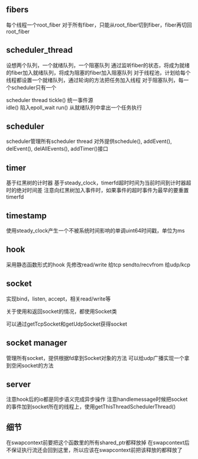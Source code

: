 ## fibers
每个线程一个root_fiber
对于所有fiber，只能从root_fiber切到fiber，fiber再切回root_fiber


## scheduler_thread
设想两个队列，一个就绪队列，一个阻塞队列
通过监听fiber的状态，将成为就绪的fiber加入就绪队列，将成为阻塞的fiber加入阻塞队列
对于线程池，计划给每个线程都设置一个就绪队列，通过轮询的方法把任务加入线程
对于阻塞队列，每一个scheduler只有一个

scheduler thread tickle()    统一事件源   
                 idle()      陷入epoll_wait
                 run()       从就绪队列中拿出一个任务执行


## scheduler
scheduler管理所有scheduler thread
对外提供schedule(), addEvent(), delEvent(), delAllEvents(), addTimer()接口

## timer
基于红黑树的计时器
基于steady_clock，timerfd超时时间为当前时间到计时器超时的绝对时间差
注意向红黑树加入事件时，如果事件的超时事件为最早的要重置timerfd

## timestamp
使用steady_clock产生一个不被系统时间影响的单调uint64时间戳，单位为ms

## hook
采用静态函数形式的hook
先修改read/write 给tcp
     sendto/recvfrom 给udp/kcp

## socket

实现bind，listen, accept，相关read/write等

关于使用和返回socket的情况，都使用Socket类

可以通过getTcpSocket和getUdpSocket获得socket

## socket manager
管理所有socket，提供根据fd拿到Socket对象的方法
可以给udp广播实现一个拿到空闲socket的方法

## server
注意hook后的io都是同步语义完成异步操作
注意handlemessage时候把socket的事件加到socket所在的线程上，使用getThisThreadSchedulerThread()

## 细节
在swapcontext前要把这个函数里的所有shared_ptr都释放掉
在swapcontext后不保证执行流还会回到这里，所以应该在swapcontext前把该释放的都释放了